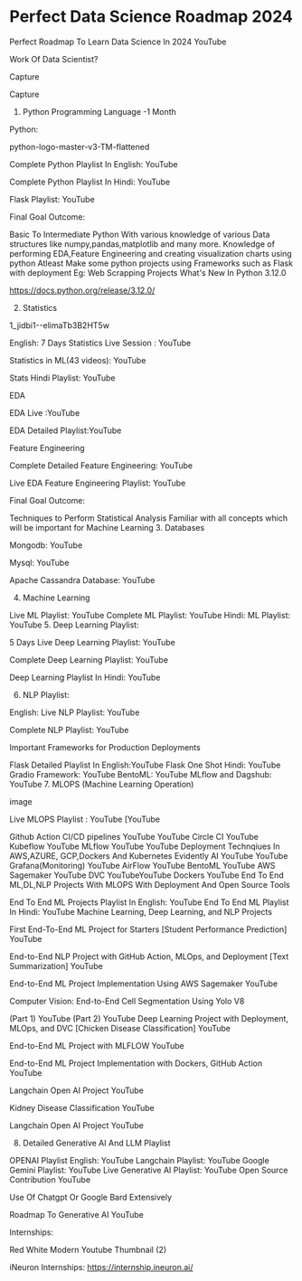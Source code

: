 # Perfect Data Science Roadmap 2024

Perfect Roadmap To Learn Data Science In 2024 YouTube

Work Of Data Scientist?

Capture

Capture

1. Python Programming Language -1 Month

Python:

python-logo-master-v3-TM-flattened

Complete Python Playlist In English: YouTube

Complete Python Playlist In Hindi: YouTube

Flask Playlist:  YouTube

Final Goal Outcome:

Basic To Intermediate Python With various knowledge of various Data structures like numpy,pandas,matplotlib and many more.
Knowledge of performing EDA,Feature Engineering and creating visualization charts using python
Atleast Make some python projects using Frameworks such as Flask with deployment Eg: Web Scrapping Projects
What's New In Python 3.12.0

https://docs.python.org/release/3.12.0/

2. Statistics

1_jidbi1--elimaTb3B2HT5w

English: 7 Days Statistics Live Session : YouTube

Statistics in ML(43 videos): YouTube

Stats Hindi Playlist: YouTube

EDA

EDA Live :YouTube

EDA Detailed Playlist:YouTube

Feature Engineering

Complete Detailed Feature Engineering: YouTube

Live EDA Feature Engineering Playlist: YouTube

Final Goal Outcome:

Techniques to Perform Statistical Analysis
Familiar with all concepts which will be important for Machine Learning
3. Databases

Mongodb: YouTube

Mysql: YouTube

Apache Cassandra Database: YouTube

4. Machine Learning

Live ML Playlist: YouTube
Complete ML Playlist: YouTube
Hindi: ML Playlist: YouTube
5. Deep Learning Playlist:

5 Days Live Deep Learning Playlist: YouTube

Complete Deep Learning Playlist: YouTube

Deep Learning Playlist In Hindi: YouTube

6. NLP Playlist:

English: Live NLP Playlist: YouTube

Complete NLP Playlist: YouTube

Important Frameworks for Production Deployments

Flask Detailed Playlist In English:YouTube
Flask One Shot Hindi: YouTube
Gradio Framework: YouTube
BentoML: YouTube
MLflow and Dagshub: YouTube
7. MLOPS (Machine Learning Operation)

image

Live MLOPS Playlist : YouTube [YouTube

Github Action CI/CD pipelines YouTube YouTube
Circle CI YouTube
Kubeflow YouTube
MLflow YouTube YouTube
Deployment Technqiues In AWS,AZURE, GCP,Dockers And Kubernetes
Evidently AI YouTube YouTube
Grafana(Monitoring) YouTube
AirFlow YouTube
BentoML YouTube
AWS Sagemaker YouTube
DVC YouTubeYouTube
Dockers YouTube
End To End ML,DL,NLP Projects With MLOPS With Deployment And Open Source Tools

End To End ML Projects Playlist In English: YouTube
End To End ML Playlist In Hindi: YouTube
Machine Learning, Deep Learning, and NLP Projects

First End-To-End ML Project for Starters [Student Performance Prediction] YouTube

End-to-End NLP Project with GitHub Action, MLOps, and Deployment [Text Summarization]  YouTube

End-to-End ML Project Implementation Using AWS Sagemaker YouTube

Computer Vision: End-to-End Cell Segmentation Using Yolo V8

(Part 1) YouTube
(Part 2) YouTube
Deep Learning Project with Deployment, MLOps, and DVC [Chicken Disease Classification] YouTube

End-to-End ML Project with MLFLOW YouTube

End-to-End ML Project Implementation with Dockers, GitHub Action YouTube

Langchain Open AI Project YouTube

Kidney Disease Classification YouTube

Langchain Open AI Project YouTube

8. Detailed Generative AI And LLM Playlist

OPENAI Playlist English: YouTube
Langchain Playlist: YouTube
Google Gemini Playlist: YouTube
Live Generative AI Playlist: YouTube
Open Source Contribution YouTube

Use Of Chatgpt Or Google Bard Extensively

Roadmap To Generative AI YouTube

Internships:

Red White Modern Youtube Thumbnail (2)

iNeuron Internships: https://internship.ineuron.ai/


